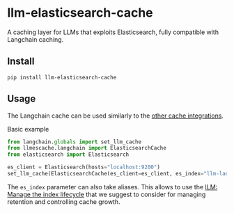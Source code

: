 # llm-elasticsearch-cache

A caching layer for LLMs that exploits Elasticsearch, fully compatible with Langchain caching.

## Install

```shell
pip install llm-elasticsearch-cache
```

## Usage

The Langchain cache can be used similarly to the
[other cache integrations](https://python.langchain.com/docs/integrations/llms/llm_caching).

Basic example

```python
from langchain.globals import set_llm_cache
from llmescache.langchain import ElasticsearchCache
from elasticsearch import Elasticsearch

es_client = Elasticsearch(hosts="localhost:9200")
set_llm_cache(ElasticsearchCache(es_client=es_client, es_index="llm-langchain-cache"))
```

The `es_index` parameter can also take aliases. This allows to use the 
[ILM: Manage the index lifecycle](https://www.elastic.co/guide/en/elasticsearch/reference/current/index-lifecycle-management.html)
that we suggest to consider for managing retention and controlling cache growth.
